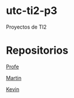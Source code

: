 # utc-ti2-p3
Proyectos de TI2

# Repositorios

[Profe](https://github.com/akthanon)

[Martin](https://github.com/Martin69696969696969696969)

[Kevin](https://github.com/Kevin869)
